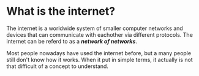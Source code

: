 # What is the internet?
The internet is a worldwide system of smaller computer networks and devices that can communicate with eachother via different protocols. The internet can be referd to as a ***network of networks***.  
  
Most people nowadays have used the internet before, but a many people still don't know how it works. When it put in simple terms, it actually is not that difficult of a concept to understand.
